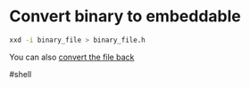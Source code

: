 # Convert binary to embeddable

```sh
xxd -i binary_file > binary_file.h
```

You can also [convert the file back](convert-embedded-to-binary)

#shell
